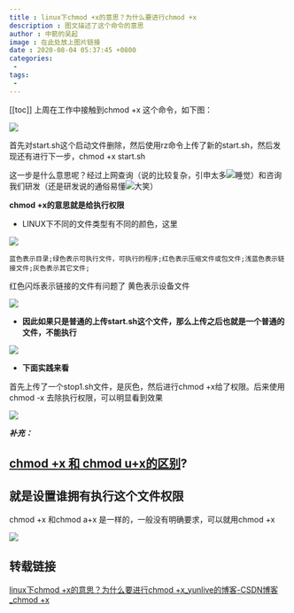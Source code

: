 ```yaml
---
title : linux下chmod +x的意思？为什么要进行chmod +x
description : 图文描述了这个命令的意思
author : 中箭的吴起
image : 在此处放上图片链接
date : 2020-08-04 05:37:45 +0800
categories:
 -
tags:
 -
---
```

[[toc]]
上周在工作中接触到chmod +x 这个命令，如下图：

![](https://img-blog.csdn.net/20180524164642988?watermark/2/text/aHR0cHM6Ly9ibG9nLmNzZG4ubmV0L3UwMTIxMDYzMDY=/font/5a6L5L2T/fontsize/400/fill/I0JBQkFCMA==/dissolve/70)

首先对start.sh这个启动文件删除，然后使用rz命令上传了新的start.sh，然后发现还有进行下一步，chmod +x start.sh

这一步是什么意思呢？经过上网查询（说的比较复杂，引申太多![睡觉](https://static-blog.csdn.net/xheditor/xheditor_emot/default/sleep.gif)）和咨询我们研发（还是研发说的通俗易懂![大笑](https://static-blog.csdn.net/xheditor/xheditor_emot/default/laugh.gif)）

**chmod +x的意思就是给执行权限**

*   LINUX下不同的文件类型有不同的颜色，这里

 ****![](https://img-blog.csdn.net/20180524165513592?watermark/2/text/aHR0cHM6Ly9ibG9nLmNzZG4ubmV0L3UwMTIxMDYzMDY=/font/5a6L5L2T/fontsize/400/fill/I0JBQkFCMA==/dissolve/70)****

```best-text
蓝色表示目录;绿色表示可执行文件，可执行的程序;红色表示压缩文件或包文件;浅蓝色表示链接文件;灰色表示其它文件;
```

红色闪烁表示链接的文件有问题了
黄色表示设备文件

![](https://img-blog.csdnimg.cn/2019062011580181.png)

*   **因此如果只是普通的上传start.sh这个文件，那么上传之后也就是一个普通的文件，不能执行**

![](https://img-blog.csdn.net/20180524171800972?watermark/2/text/aHR0cHM6Ly9ibG9nLmNzZG4ubmV0L3UwMTIxMDYzMDY=/font/5a6L5L2T/fontsize/400/fill/I0JBQkFCMA==/dissolve/70)

*   **下面实践来看**

首先上传了一个stop1.sh文件，是灰色，然后进行chmod +x给了权限。后来使用chmod \-x 去除执行权限，可以明显看到效果

![](https://img-blog.csdn.net/20180524170139170?watermark/2/text/aHR0cHM6Ly9ibG9nLmNzZG4ubmV0L3UwMTIxMDYzMDY=/font/5a6L5L2T/fontsize/400/fill/I0JBQkFCMA==/dissolve/70)

***补充：***

## [chmod +x 和 chmod u+x的区别](https://www.cnblogs.com/tonyauto/p/8085551.html)?

## 就是设置谁拥有执行这个文件权限

chmod +x 和chmod a+x 是一样的，一般没有明确要求，可以就用chmod +x

![](https://img-blog.csdn.net/20180524170623455?watermark/2/text/aHR0cHM6Ly9ibG9nLmNzZG4ubmV0L3UwMTIxMDYzMDY=/font/5a6L5L2T/fontsize/400/fill/I0JBQkFCMA==/dissolve/70)

## 转载链接
[linux下chmod +x的意思？为什么要进行chmod +x_yunlive的博客-CSDN博客_chmod +x](https://blog.csdn.net/u012106306/article/details/80436911)